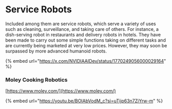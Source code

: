 # Service Robots

Included among them are service robots, which serve a variety of uses such as cleaning, surveillance, and taking care of others. For instance, a dish-serving robot in restaurants and delivery robots in hotels. They have been made to carry out some simple functions taking on different tasks and are currently being marketed at very low prices. However, they may soon be surpassed by more advanced humanoid robots.

{% embed url="https://x.com/NVIDIAAIDev/status/1770249056000029164" %}

### Moley Cooking Robotics

[https://www.moley.com/](https://www.moley.com/)

{% embed url="https://youtu.be/BOIAbVodM_c?si=uTijp63n7ZiYrw-m" %}





